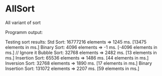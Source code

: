 # AllSort
All variant of sort

Programm output:

Testing sort results:
Std Sort: 16777216 elements => 1245 ms. [13475 elements in ms.]
Binary Sort: 4096 elements => -1 ms.    [-4096 elements in ms.] // Ignore it
Bubble Sort: 32768 elements => 2482 ms. [13 elements in ms.]
Insertion Sort: 65536 elements => 1486 ms.      [44 elements in ms.]
Inversion Sort: 32768 elements => 1890 ms.      [17 elements in ms.]
Binary Insertion Sort: 131072 elements => 2207 ms.      [59 elements in ms.]
